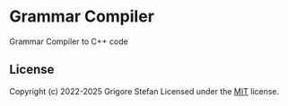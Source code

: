 # Grammar Compiler

Grammar Compiler to C++ code

## License

Copyright (c) 2022-2025 Grigore Stefan
Licensed under the [MIT](LICENSE) license.
